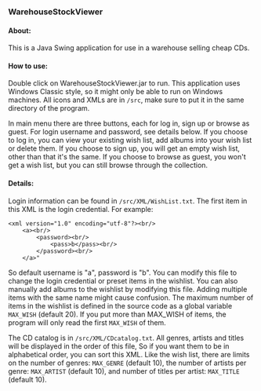 ### WarehouseStockViewer

#### About:
This is a Java Swing application for use in a warehouse selling cheap CDs.

#### How to use:
Double click on WarehouseStockViewer.jar to run. 
This application uses Windows Classic style, so it might only be able to run on Windows 
machines. 
All icons and XMLs are in ```/src```, make sure to put it in the same directory of the program.

In main menu there are three buttons, each for log in, sign up or browse as guest. 
For login username and password, see details below. 
If you choose to log in, you can view your existing wish list, add albums into your wish 
list or delete them. 
If you choose to sign up, you will get an empty wish list, other than that it's the same.
If you choose to browse as guest, you won't get a wish list, but you can still browse 
through the collection.

#### Details:
Login information can be found in ```/src/XML/WishList.txt```.
The first item in this XML is the login credential.
For example:
```
<xml version="1.0" encoding="utf-8"?><br/>
	<a><br/>
		<password><br/>
			<pass>b</pass><br/>
		</password><br/>
	</a>"
```

So default username is "a", password is "b".
You can modify this file to change the login credential or preset items in the wishlist. 
You can also manually add albums to the wishlist by modifying this file. 
Adding multiple items with the same name might cause confusion. 
The maximum number of items in the wishlist is defined in the source code 
as a global variable ```MAX_WISH``` (default 20). If you put more than MAX_WISH of items, the program 
will only read the first ```MAX_WISH``` of them. 

The CD catalog is in ```/src/XML/CDcatalog.txt```. 
All genres, artists and titles will be displayed in the order of this file, 
So if you want them to be in alphabetical order, you can sort this XML. Like the wish list, 
there are limits on the number of genres: ```MAX_GENRE``` (default 10), the number of artists 
per genre: ```MAX_ARTIST``` (default 10), and number of titles per artist: ```MAX_TITLE``` (default 10).

